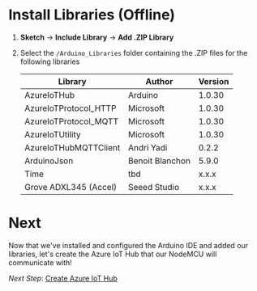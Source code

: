 # Install Libraries (Offline)

1. **Sketch** → **Include Library** → **Add .ZIP Library**
1. Select the `/Arduino_Libraries` folder containing the .ZIP files for the following libraries

   | Library                | Author         | Version |
   |------------------------|----------------|---------|
   | AzureIoTHub            | Arduino        | 1.0.30  |
   | AzureIoTProtocol_HTTP  | Microsoft      | 1.0.30  |
   | AzureIoTProtocol_MQTT  | Microsoft      | 1.0.30  |
   | AzureIoTUtility        | Microsoft      | 1.0.30  |
   | AzureIoTHubMQTTClient  | Andri Yadi     | 0.2.2   |
   | ArduinoJson            | Benoit Blanchon| 5.9.0   |
   | Time                   | tbd            | x.x.x   |
   | Grove ADXL345 (Accel)  | Seeed Studio   | x.x.x   |



# Next
Now that we've installed and configured the Arduino IDE and added our libraries, let's create the Azure IoT Hub that our NodeMCU will communicate with!

*Next Step*: [Create Azure IoT Hub](3_Azure_IoT_Hub.md)